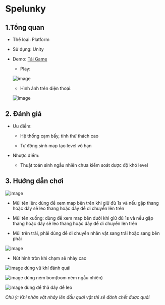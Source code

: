 # Spelunky

## 1.Tổng quan

- Thể loại: Platform

- Sử dụng: Unity

- Demo: [Tải Game](https://drive.google.com/drive/folders/1b3B6zlTbuIBJBsZeidri33gfddDwtctH?usp=drive_link)

  - Play:
  
  ![image](https://github.com/andrew228211/Spelunky/assets/91866098/6e189cb5-ccf1-42b0-9061-e2c51a879237)
  
  - Hình ảnh trên điện thoại:
  
  ![image](https://github.com/andrew228211/Spelunky/assets/91866098/b1179789-9eab-463b-8eb4-b0f5351858d9)
  
## 2. Đánh giá

- Ưu điểm:

  - Hệ thống cạm bấy, tính thử thách cao
  
  - Tự động sinh map tạo level vô hạn
  
- Nhược điểm:

  - Thuật toán sinh ngẫu nhiên chưa kiểm soát dược độ khó level
  
## 3. Hướng dẫn chơi

![image](https://github.com/andrew228211/Spelunky/assets/91866098/82940352-833e-45c4-addf-1be4eb3357f8)

- Mũi tên lên: dùng để xem map bên trên khi giữ đủ 1s và nếu gặp thang hoặc dây sẽ leo thang hoặc dây để di chuyển lên trên
  
- Mũi tên xuống: dùng để xem map bên dưới khi giữ đủ 1s và nếu gặp thang hoặc dây sẽ leo thang hoặc dây để di chuyển lên trên
  
- Mũi trên trái, phải dùng để di chuyển nhân vật sang trái hoặc sang bên phải
  
![image](https://github.com/andrew228211/Spelunky/assets/91866098/774873a2-ac3b-4601-a4d2-8778f39995c7)

- Nút hình tròn khi chạm sẽ nhảy cao

![image](https://github.com/andrew228211/Spelunky/assets/91866098/a8e55a91-b997-47f1-8bde-fa9a2ed3db90) dùng vũ khí đánh quái

![image](https://github.com/andrew228211/Spelunky/assets/91866098/c594ed47-8116-42c2-8306-e000a67eb59f) dùng ném bom(bom ném ngẫu nhiên)

![image](https://github.com/andrew228211/Spelunky/assets/91866098/dd9615ee-5ca3-4cdc-8ba6-2934ce3b08b7) dùng để thả dây để leo

  *Chú ý: Khi nhân vật nhảy lên đầu quái vật thì sẽ đánh chết được quái*






  
